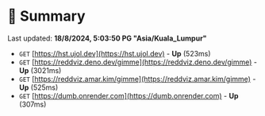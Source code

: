 # 📖 Summary
Last updated: **18/8/2024, 5:03:50 PG "Asia/Kuala_Lumpur"**

- `GET` [https://hst.ujol.dev](https://hst.ujol.dev) - **Up** (523ms)
- `GET` [https://reddviz.deno.dev/gimme](https://reddviz.deno.dev/gimme) - **Up** (3021ms)
- `GET` [https://reddviz.amar.kim/gimme](https://reddviz.amar.kim/gimme) - **Up** (525ms)
- `GET` [https://dumb.onrender.com](https://dumb.onrender.com) - **Up** (307ms)
